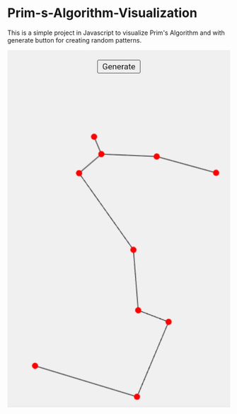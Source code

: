# Prim-s-Algorithm-Visualization
This is a simple project in Javascript to visualize Prim's Algorithm and with generate button for creating random patterns. 


![Prim's algorithm](https://github.com/http406/Prim-s-Algorithm-Visualization/blob/main/Screenshot_2024-05-06-20-32-18-76.jpg?raw=true)
